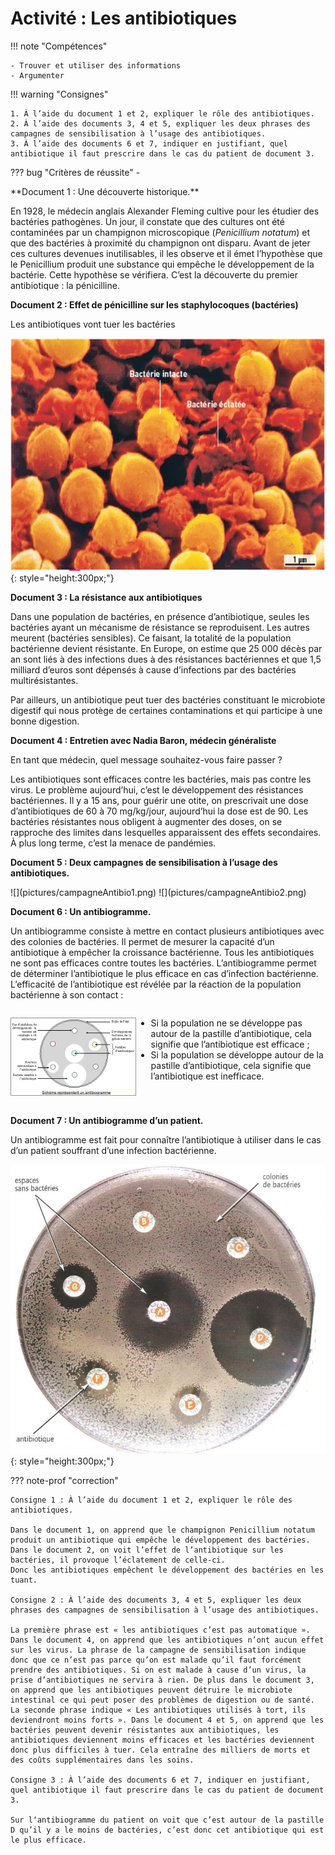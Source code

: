 # Activité : Les antibiotiques

!!! note "Compétences"

    - Trouver et utiliser des informations 
    - Argumenter
 

!!! warning "Consignes"

    1. À l’aide du document 1 et 2, expliquer le rôle des antibiotiques.
    2. À l’aide des documents 3, 4 et 5, expliquer les deux phrases des campagnes de sensibilisation à l’usage des antibiotiques.
    3. À l’aide des documents 6 et 7, indiquer en justifiant, quel antibiotique il faut prescrire dans le cas du patient de document 3.
    
??? bug "Critères de réussite"
    - 

<div markdown style="page-break-after: auto;">
**Document 1 : Une découverte historique.**

En 1928, le médecin anglais Alexander Fleming cultive pour les étudier des bactéries pathogènes. Un jour, il constate que des cultures ont été contaminées par un champignon microscopique (*Penicillium notatum*) et que des bactéries à proximité du champignon ont disparu. Avant de jeter ces cultures devenues inutilisables, il les observe et il émet l’hypothèse que le Penicillium produit une substance qui empêche le développement de la bactérie. Cette hypothèse se vérifiera. C’est la découverte du premier antibiotique : la pénicilline.
</div>
<div markdown style="page-break-after: auto;">

**Document 2 : Effet de pénicilline sur les staphylocoques (bactéries)**

Les antibiotiques vont tuer les bactéries

![](pictures/photoEffetAntibioBact.png){: style="height:300px;"}
</div>
<div markdown style="page-break-after: auto;">

**Document 3 : La résistance aux antibiotiques**

Dans une population de bactéries, en présence d’antibiotique, seules les bactéries ayant un mécanisme de résistance se reproduisent. Les autres meurent (bactéries sensibles). Ce faisant, la totalité de la population bactérienne devient résistante. En Europe, on estime que 25 000 décès par an sont liés à des infections dues à des résistances bactériennes et que 1,5 milliard d’euros sont dépensés à cause d’infections par des bactéries multirésistantes.

Par ailleurs, un antibiotique peut tuer des bactéries constituant le microbiote digestif qui nous protège de certaines contaminations et qui participe à une bonne digestion.

</div>
<div markdown style="page-break-after: auto;">

**Document 4 : Entretien avec Nadia Baron, médecin généraliste**

En tant que médecin, quel message souhaitez-vous faire passer ?

Les antibiotiques sont efficaces contre les bactéries, mais pas contre les virus. Le problème aujourd’hui, c’est le développement des résistances bactériennes. Il y a 15 ans, pour guérir une otite, on prescrivait une dose d’antibiotiques de 60 à 70 mg/kg/jour, aujourd’hui la dose est de 90. Les bactéries résistantes nous obligent à augmenter des doses, on se rapproche des limites dans lesquelles apparaissent des effets secondaires. À plus long terme, c’est la menace de pandémies.

</div>
<div markdown style="page-break-after: auto;">

**Document 5 : Deux campagnes de sensibilisation à l’usage des antibiotiques.**


<div markdown style="display:flex; flex-direction:row;">
![](pictures/campagneAntibio1.png)
![](pictures/campagneAntibio2.png)


</div>

</div>
<div  markdown style="page-break-after: auto;">

**Document 6 : Un antibiogramme.**

Un antibiogramme consiste à mettre en contact plusieurs antibiotiques avec des colonies de bactéries. Il permet de mesurer la capacité d’un antibiotique à empêcher la croissance bactérienne.
Tous les antibiotiques ne sont pas efficaces contre toutes les bactéries. L’antibiogramme permet de déterminer l’antibiotique le plus efficace en cas d’infection bactérienne.
L’efficacité de l’antibiotique est révélée par la réaction de la population bactérienne à son contact :

<div markdown style="display:flex; flex-direction:row;">



![](pictures/schemaAntibiogramme.png)

<div markdown style="display:flex; flex-direction:column;">

- Si la population ne se développe pas autour de la pastille d’antibiotique, cela signifie que l’antibiotique est efficace ;
- Si la population se développe autour de la pastille d’antibiotique, cela signifie que l’antibiotique est inefficace.

</div></div>
</div>
<div markdown style="page-break-after: auto;">

**Document 7 : Un antibiogramme d’un patient.**

Un antibiogramme est fait pour connaître l’antibiotique à utiliser dans le cas d’un patient souffrant d’une infection bactérienne.

![](pictures/Antibiogramme.png){: style="height:300px;"}

</div>

??? note-prof "correction"

    Consigne 1 : À l’aide du document 1 et 2, expliquer le rôle des antibiotiques.

    Dans le document 1, on apprend que le champignon Penicillium notatum produit un antibiotique qui empêche le développement des bactéries.
    Dans le document 2, on voit l’effet de l’antibiotique sur les bactéries, il provoque l’éclatement de celle-ci.
    Donc les antibiotiques empêchent le développement des bactéries en les tuant.

    Consigne 2 : À l’aide des documents 3, 4 et 5, expliquer les deux phrases des campagnes de sensibilisation à l’usage des antibiotiques.

    La première phrase est « les antibiotiques c’est pas automatique ». Dans le document 4, on apprend que les antibiotiques n’ont aucun effet sur les virus. La phrase de la campagne de sensibilisation indique donc que ce n’est pas parce qu’on est malade qu’il faut forcément prendre des antibiotiques. Si on est malade à cause d’un virus, la prise d’antibiotiques ne servira à rien. De plus dans le document 3, on apprend que les antibiotiques peuvent détruire le microbiote intestinal ce qui peut poser des problèmes de digestion ou de santé.
    La seconde phrase indique « Les antibiotiques utilisés à tort, ils deviendront moins forts ». Dans le document 4 et 5, on apprend que les bactéries peuvent devenir résistantes aux antibiotiques, les antibiotiques deviennent moins efficaces et les bactéries deviennent donc plus difficiles à tuer. Cela entraîne des milliers de morts et des coûts supplémentaires dans les soins.

    Consigne 3 : À l’aide des documents 6 et 7, indiquer en justifiant, quel antibiotique il faut prescrire dans le cas du patient de document 3.
    
    Sur l‘antibiogramme du patient on voit que c’est autour de la pastille D qu’il y a le moins de bactéries, c’est donc cet antibiotique qui est le plus efficace.
